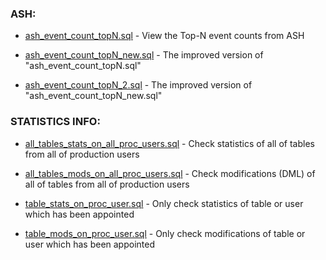 ### ASH:

+ [ash_event_count_topN.sql](https://github.com/guestart/oracle-sql-libs/blob/master/ash_event_count_topN.sql) - View the Top-N event counts from ASH

+ [ash_event_count_topN_new.sql](https://github.com/guestart/oracle-sql-libs/blob/master/ash_event_count_topN_new.sql) - The improved version of "ash_event_count_topN.sql"

+ [ash_event_count_topN_2.sql](https://github.com/guestart/oracle-sql-libs/blob/master/ash_event_count_topN_2.sql) - The improved version of "ash_event_count_topN_new.sql"

### STATISTICS INFO:

+ [all_tables_stats_on_all_proc_users.sql](https://github.com/guestart/oracle-sql-libs/blob/master/all_tables_stats_on_all_proc_users.sql) - Check statistics of all of tables from all of production users

+ [all_tables_mods_on_all_proc_users.sql](https://github.com/guestart/oracle-sql-libs/blob/master/all_tables_mods_on_all_proc_users.sql) - Check modifications (DML) of all of tables from all of production users

+ [table_stats_on_proc_user.sql](https://github.com/guestart/oracle-sql-libs/blob/master/table_stats_on_proc_user.sql) - Only check statistics of table or user which has been appointed

+ [table_mods_on_proc_user.sql](https://github.com/guestart/oracle-sql-libs/blob/master/table_mods_on_proc_user.sql) - Only check modifications of table or user which has been appointed
